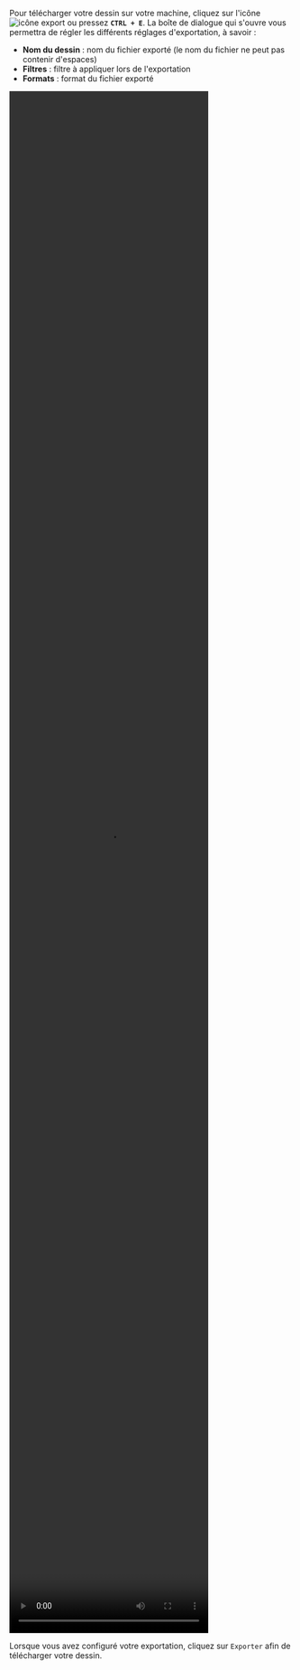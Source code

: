 Pour télécharger votre dessin sur votre machine, cliquez sur l'icône ![icône export](/assets/sidebar-icons/export.png) ou pressez **`CTRL + E`**. La boîte de dialogue qui s'ouvre vous permettra de régler les différents réglages d'exportation, à savoir :

*   **Nom du dessin** : nom du fichier exporté (le nom du fichier ne peut pas contenir d'espaces)
*   **Filtres** : filtre à appliquer lors de l'exportation
*   **Formats** : format du fichier exporté

<video width="70%" height="70%" class="doc-fig" autoplay loop>
    <source src="/assets/doc/vid/export.webm" type="video/webm">
</video>

Lorsque vous avez configuré votre exportation, cliquez sur `Exporter` afin de télécharger votre dessin.
